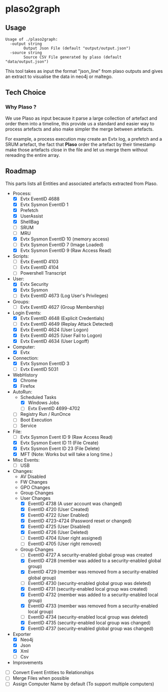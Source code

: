 # plaso2graph

## Usage

```
Usage of ./plaso2graph:
  -output string
    	Output Json File (default "output/output.json")
  -source string
    	Source CSV File generated by plaso (default "data/output.json")
```

This tool takes as input the format "json_line" from plaso outputs and gives an extract to visualise the data in neo4j or maltego.

## Tech Choice

### Why Plaso ?

We use Plaso as input because it parse a large collection of artefact and order them into a timeline, this provide us a standard and easier way to process artefacts and also make simpler the merge between artefacts.

For example, a process execution may create an Evtx log, a prefetch and a SRUM artefact, the fact that __Plaso__ order the artefact by their timestamp make those artefacts close in the file and let us merge them without rereading the entire array.

## Roadmap

This parts lists all Entities and associated artefacts extracted from Plaso.

- Process:
  - [x] Evtx EventID 4688
  - [x] Evtx Sysmon EventID 1
  - [x] Prefetch
  - [x] UserAssist
  - [x] ShellBag
  - [ ] SRUM
  - [ ] MRU
  - [x] Evtx Sysmon EventID 10 (memory access)
  - [ ] Evtx Sysmon EventID 7 (Image Loaded)
  - [x] Evtx Sysmon EventID 9 (Raw Access Read)
- Scripts:
  - [ ] Evtx EventID 4103
  - [ ] Evtx EventID 4104
  - [ ] Powershell Transcript
- User:
  - [x] Evtx Security
  - [x] Evtx Sysmon
  - [ ] Evtx EventID 4673 (Log User's Privileges)
- Groups:
  - [ ] Evtx EventID 4627 (Group Membership)
- Login Events:
  - [x] Evtx EventID 4648 (Explicit Credentials)
  - [ ] Evtx EventID 4649 (Replay Attack Detected)
  - [x] Evtx EventID 4624 (User Logon)
  - [x] Evtx EventID 4625 (User Fail to Logon)
  - [x] Evtx EventID 4634 (User Logoff)
- Computer:
  - [x] Evtx
- Connection:
  - [x] Evtx Sysmon EventID 3
  - [ ] Evtx EventID 5031
- WebHistory
  - [x] Chrome
  - [x] Firefox
- AutoRun:
  - Scheduled Tasks
    - [x] Windows Jobs
    - [ ] Evtx EventID 4699-4702
  - [ ] Registry Run / RunOnce
  - [ ] Boot Execution
  - [ ] Service
- File:
  - [ ] Evtx Sysmon Event ID 9 (Raw Access Read)
  - [x] Evtx Sysmon Event ID 11 (File Create)
  - [x] Evtx Sysmon Event ID 23 (File Delete)
  - [x] MFT (Note: Works but will take a long time.)
- Misc Events:
  - [ ] USB
- Changes:
  - AV Disabled
  - FW Changes
  - GPO Changes
  - Group Changes
  - User Changes
    - [x] EventID 4738 (A user account was changed)
    - [x] EventID 4720 (User Created)
    - [x] EventID 4722 (User Enabled)
    - [x] EventID 4723-4724 (Password reset or changed)
    - [x] EventID 4725 (User Disabled)
    - [x] EventID 4726 (User Deleted)
    - [ ] EventID 4704 (User right assigned)
    - [ ] EventID 4705 (User right removed)
  - Group Changes
    - [ ] EventID	4727 	A security-enabled global group was created
    - [x] EventID	4728 	(member was added to a security-enabled global group)
    - [x] EventID	4729 	(member was removed from a security-enabled global group)
    - [ ] EventID	4730 	(security-enabled global group was deleted)
    - [x] EventID	4731 	(security-enabled local group was created)
    - [x] EventID	4732 	(member was added to a security-enabled local group)
    - [x] EventID	4733 	(member was removed from a security-enabled local group)
    - [ ] EventID	4734 	(security-enabled local group was deleted)
    - [x] EventID	4735 	(security-enabled local group was changed)
    - [x] EventID	4737 	(security-enabled global group was changed)
- Exporter
  - [x] Neo4j
  - [x] Json
  - [x] Xml
  - [ ] Csv
- Improvements
- [ ] Convert Event Entities to Relationships
- [ ] Merge Files when possible
- [ ] Assign Computer Name by default (To support multiple computers)
